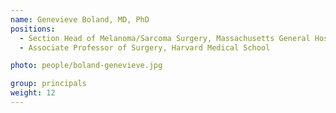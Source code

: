 ```yaml
---
name: Genevieve Boland, MD, PhD
positions:
  - Section Head of Melanoma/Sarcoma Surgery, Massachusetts General Hospital
  - Associate Professor of Surgery, Harvard Medical School

photo: people/boland-genevieve.jpg

group: principals
weight: 12
---
```

